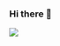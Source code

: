 ### Hi there 👋
![](https://komarev.com/ghpvc/?username=your-github-username&color=blue&label=PROFILE+VIEWS)

<!--
**KeithCaballeroRodriguez/KeithCaballeroRodriguez** is a ✨ _special_ ✨ repository because its `README.md` (this file) appears on your GitHub profile.

Here are some ideas to get you started:

- 🔭 I’m currently working on ...
- 🌱 I’m currently learning ...
- 👯 I’m looking to collaborate on ...
- 🤔 I’m looking for help with ...
- 💬 Ask me about ...
- 📫 How to reach me: ...
- 😄 Pronouns: ...
- ⚡ Fun fact: ...
-->
